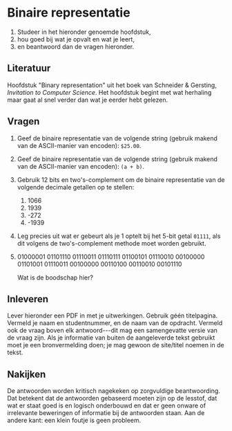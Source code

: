 # Binaire representatie

1. Studeer in het hieronder genoemde hoofdstuk,
2. hou goed bij wat je opvalt en wat je leert,
3. en beantwoord dan de vragen hieronder.

## Literatuur

Hoofdstuk "Binary representation" uit het boek van Schneider & Gersting, *Invitation to Computer Science*. Het hoofdstuk begint met wat herhaling maar gaat al snel verder dan wat je eerder hebt gelezen.

## Vragen

1.  Geef de binaire representatie van de volgende string (gebruik makend van de ASCII-manier van encoden): `$25.00`.

1.  Geef de binaire representatie van de volgende string (gebruik makend van de ASCII-manier van encoden): `(a + b)`.

1.  Gebruik 12 bits en two's-complement om de binaire representatie van de volgende decimale getallen op te stellen:

    1. 1066
    1. 1939
    1. -272
    1. -1939

1.  Leg precies uit wat er gebeurt als je 1 optelt bij het 5-bit getal `01111`, als dit volgens de two's-complement methode moet worden gebruikt.

1.  01000001 01101110 01110011 01110111 01100101 01110010 00100000 01101001 01110011 00100000 00110100 00110010 00101110

    Wat is de boodschap hier?

## Inleveren

Lever hieronder een PDF in met je uitwerkingen. Gebruik géén titelpagina. Vermeld je naam en studentnummer, en de naam van de opdracht. Vermeld ook de vraag boven elk antwoord---dit mag een samengevatte versie van de vraag zijn. Als je informatie van buiten de aangeleverde tekst gebruikt moet je een bronvermelding doen; je mag gewoon de site/titel noemen in de tekst.

## Nakijken

De antwoorden worden kritisch nagekeken op zorgvuldige beantwoording. Dat betekent dat de antwoorden gebaseerd moeten zijn op de lesstof, dat wat er staat goed is en logisch onderbouwd en dat er geen onware of irrelevante beweringen of informatie bij de antwoorden staan. Aan de andere kant: een klein foutje is geen probleem.
